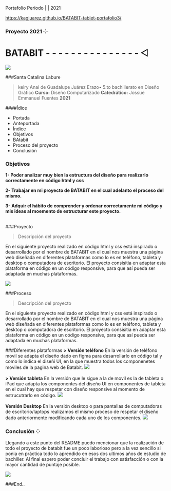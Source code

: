 Portafolio Periodo ||| 2021 

https://kagjuarez.github.io/BATABIT-tablet-portafolio3/

### Proyecto 2021 ⁘

# BATABIT - - - - - - - - - - - - - - -  ⨞

<img src="https://images.unsplash.com/photo-1618389041494-8fab89c3f22b?ixid=MnwxMjA3fDB8MHxwaG90by1wYWdlfHx8fGVufDB8fHx8&ixlib=rb-1.2.1&auto=format&fit=crop&w=334&q=80">

###Santa Catalina Labure

> keiry Anai de Guadalupe Juárez Erazo•
> 5.to bachillerato en Diseño Gráfico
> **Curso:** Diseño Computarizado
> **Catedrático:** Jossue Emmanuel Fuentes
> **2021**

####Ídice 
                
+ Portada
+ Anteportada
+ Índice
+ Objetivos
+ BAtabit
+ Proceso del proyecto
+ Conclusión

### Objetivos
**1- Poder analizar muy bien la estructura del diseño para realizarlo correctamente en código html y css**

**2- Trabajar en mi proyecto de BATABIT en el cual adelanto el proceso del mismo.**

**3- Adquir el hábito de comprender y ordenar correctamente mi código y mis ideas al moemento de estructurar este proyecto.**
<br> 
<br/>

###Proyecto

> Descripción del proyecto

En el siguiente proyecto realizado en  código html y css está inspirado o desarrollado por el nombre de BATABIT en el cual nos muestra una página web diseñada en diferentes plataformas como lo es en teléfono, tableta y desktop o computadora de escritorio.  El proyecto consisitia en adaptar esta plataforma en código en un código responsive, para que así pueda ser adaptada en muchas plataformas.

<img src="https://static.platzi.com/media/porfilio/batatabit_bcfd63bd-620c-41a1-835e-dc886efc325b.png">

###Proceso 

> Descripción del proyecto

En el siguiente proyecto realizado en  código html y css está inspirado o desarrollado por el nombre de BATABIT en el cual nos muestra una página web diseñada en diferentes plataformas como lo es en teléfono, tableta y desktop o computadora de escritorio.  El proyecto consisitia en adaptar esta plataforma en código en un código responsive, para que así pueda ser adaptada en muchas plataformas.

###Diferentes plataformas
**> Versión teléfono**
En la versión de teléfono movil se adapta el diseño dado en figma para desarrollarlo en código tal y como lo indica el diseñi UI, en la que muestra todos los componenetes moviles de la pagina web de Batabit.
<img src="https://repository-images.githubusercontent.com/307003855/85e21580-163b-11eb-9324-bfc32d17157f">
<br>
<br/>
**> Versión tableta**
En la versión que le sigue a la de movil es la de tableta o iPad que adapta los componentes del diseño UI en componentes de tableta en el cual hay que respetar con diseño responsive al momento de estrucutrarlo en código.
<img src="https://thumbs.cdn.mdstrm.com/thumbs/512e13acaca1ebcd2f000279/thumb_5f58e495848981090548bc56_5f58e495848981090548bc62_29s.jpg">
<br>
<br/>
**Versión Desktop**
En la versión desktop o para pantallas de computadoras de escritorio/laptops realizamos el mismo proceso de respetar el diseño dado anteriormente modificando cada uno de los componentes.
<img src="https://static.platzi.com/media/porfilio/andresparragogithubio_landing-page-batatabit_ipad-pro_9c0b8d97-3cb1-408b-a9ff-daf8d4026.png">

### Conclusión ⁘
Llegando a este punto del README puedo mencionar que la realización de todo el proyecto de batabit fue un poco laborioso pero a la vez sencillo si ponia en práctica todo lo aprendido en esos dos ultimos años de estudio de bachiller. Al final espero poder concluir el trabajo con satisfacción o con la mayor cantidad de puntaje posible.

<img src="https://i.pinimg.com/564x/be/56/84/be56845e983449c1b1c5160dbd1158a2.jpg">








###End..
